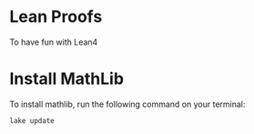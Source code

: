 # Lean Proofs

To have fun with Lean4

# Install MathLib

To install mathlib, run the following command on your terminal:

```bash
lake update
```
